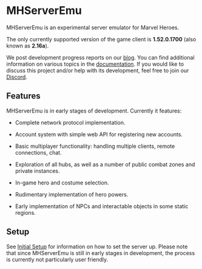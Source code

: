 # MHServerEmu

MHServerEmu is an experimental server emulator for Marvel Heroes.

The only currently supported version of the game client is **1.52.0.1700** (also known as **2.16a**).

We post development progress reports on our [blog](https://crypto137.github.io/MHServerEmu/). You can find additional information on various topics in the [documentation](./docs/Index.md). If you would like to discuss this project and/or help with its development, feel free to join our [Discord](https://discord.gg/hjR8Bj52t3).

## Features

MHServerEmu is in early stages of development. Currently it features:

- Complete network protocol implementation.

- Account system with simple web API for registering new accounts.

- Basic multiplayer functionality: handling multiple clients, remote connections, chat.

- Exploration of all hubs, as well as a number of public combat zones and private instances.

- In-game hero and costume selection.

- Rudimentary implementation of hero powers.

- Early implementation of NPCs and interactable objects in some static regions.

## Setup

See [Initial Setup](./docs/Setup/InitialSetup.md) for information on how to set the server up. Please note that since MHServerEmu is still in early stages in development, the process is currently not particularly user friendly.
